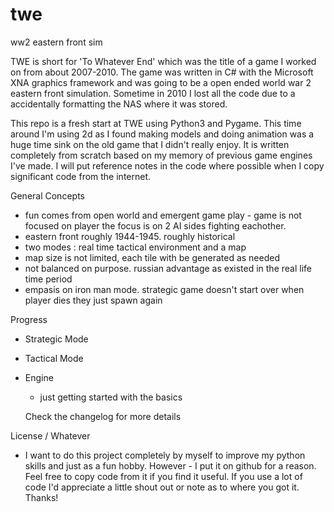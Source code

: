 # twe
ww2 eastern front sim 

TWE is short for 'To Whatever End' which was the title of a game I worked on from about 2007-2010.
The game was written in C# with the Microsoft XNA graphics framework and was going to be a open ended world war 2 eastern front simulation.
Sometime in 2010 I lost all the code due to a accidentally formatting the NAS where it was stored.

This repo is a fresh start at TWE using Python3 and Pygame. This time around I'm using 2d as I found making models and doing animation was a huge time 
sink on the old game that I didn't really enjoy. It is written completely from scratch based on my memory of previous game engines I've made. I will put reference notes in the code where possible when I copy significant code from the internet.

General Concepts
- fun comes from open world and emergent game play - game is not focused on player
  the focus is on 2 AI sides fighting eachother.
- eastern front roughly 1944-1945. roughly historical
- two modes : real time tactical environment and a map
- map size is not limited, each tile with be generated as needed
- not balanced on purpose. russian advantage as existed in the real life time period
- empasis on iron man mode. strategic game doesn't start over when player dies they just spawn again

Progress
- Strategic Mode
- Tactical Mode
- Engine 
  - just getting started with the basics
  
  Check the changelog for more details


License / Whatever
- I want to do this project completely by myself to improve my python skills and just as a fun hobby. However - I put it on github for a reason. Feel free to copy code from it if you find it useful. If you use a lot of code I'd appreciate a little shout out or note as to where you got it. Thanks!
